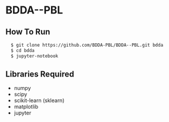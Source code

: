 # BDDA--PBL

## How To Run
```bash
  $ git clone https://github.com/BDDA-PBL/BDDA--PBL.git bdda
  $ cd bdda
  $ jupyter-notebook
```

## Libraries Required
 - numpy
 - scipy
 - scikit-learn (sklearn)
 - matplotlib
 - jupyter
